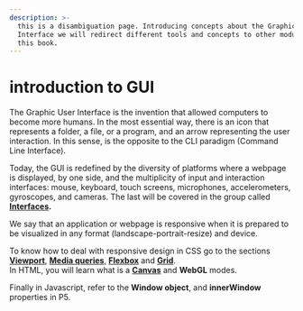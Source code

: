 ```yaml
---
description: >-
  this is a disambiguation page. Introducing concepts about the Graphic User
  Interface we will redirect different tools and concepts to other modules of
  this book.
---
```


# introduction to GUI

The Graphic User Interface is the invention that allowed computers to become more humans. In the most essential way, there is an icon that represents a folder, a file, or a program, and an arrow representing the user interaction. In this sense,  is the opposite to the CLI paradigm (Command Line Interface).

Today,  the GUI is redefined by the diversity of platforms where a webpage is displayed, by one side, and the multiplicity of input and interaction interfaces: mouse, keyboard, touch screens, microphones, accelerometers, gyroscopes, and cameras. The last will be covered in the group called [**Interfaces**](broken-reference)**.**

We say that an application or webpage is responsive when it is prepared to be visualized in any format (landscape-portrait-resize) and device.

To know how to deal with responsive design in CSS go to the sections [**Viewport**](viewport.md), [**Media queries**](media-queries.md), [**Flexbox**](flexbox.md) and [**Grid**](grid.md). \
In HTML, you will learn what is a [**Canvas**](canvas.md) and **WebGL** modes.&#x20;

Finally in Javascript, refer to the **Window object**, and **innerWindow** properties in P5.

